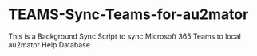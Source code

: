 # TEAMS-Sync-Teams-for-au2mator
This is a Background Sync Script to sync Microsoft 365 Teams to local au2mator Help Database

